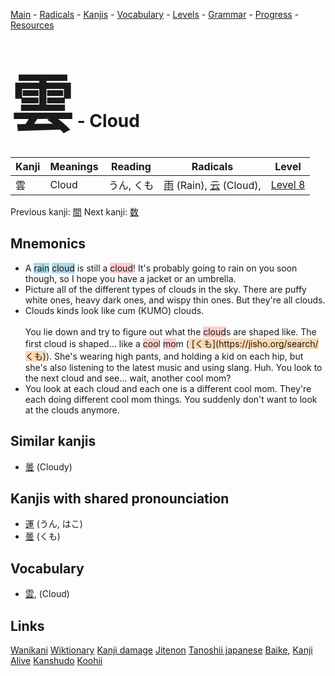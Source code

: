 <style> bigfont {font-size: 100px}</style>
[Main](../README.md) -
[Radicals](../radicals.md) -
[Kanjis](../kanjis.md) -
[Vocabulary](../vocabulary.md) -
[Levels](../levels.md) -
[Grammar](../grammar.md) - 
[Progress](../progress.md) -
[Resources](../resources.md)
# <bigfont> 雲</bigfont> - Cloud 

| Kanji | Meanings | Reading | Radicals | Level |
| --- | --- | --- | --- | --- |
| 雲 | Cloud | うん, くも | [雨](../radicals/雨.md) (Rain), [云](../radicals/云.md) (Cloud),  | [Level 8](../levels/wk_level8.md) |

Previous kanji: [間](間.md) Next kanji: [数](数.md) 

## Mnemonics
 * A <span style="background-color:#ADD8E6"> rain</span> <span style="background-color:#ADD8E6"> cloud</span> is still a <span style="background-color:#ffcccb"> cloud</span>! It's probably going to rain on you soon though, so I hope you have a jacket or an umbrella.
* Picture all of the different types of clouds in the sky. There are puffy white ones, heavy dark ones, and wispy thin ones. But they're all clouds.
* <div>Clouds kinds look like cum (KUMO) clouds.</div><div><br></div>You lie down and try to figure out what the <span style="background-color:#ffcccb"> cloud</span>s are shaped like. The first cloud is shaped... like a <span style="background-color:#ffcccb"> coo</span>l <span style="background-color:#ffcccb"> mo</span>m (<span style="background-color:#fed8b1"> [くも](https://jisho.org/search/くも)</span>). She's wearing high pants, and holding a kid on each hip, but she's also listening to the latest music and using slang. Huh. You look to the next cloud and see... wait, another cool mom?
* You look at each cloud and each one is a different cool mom. They're each doing different cool mom things. You suddenly don't want to look at the clouds anymore.


## Similar kanjis
 * [曇](曇.md) (Cloudy)



## Kanjis with shared pronounciation
 * [運](運.md) (うん, はこ)
* [曇](曇.md) (くも)



## Vocabulary
 * [雲](../vocabulary/雲.md), (Cloud)




## Links 


[Wanikani](https://www.wanikani.com/kanji/雲)
[Wiktionary](https://en.wiktionary.org/wiki/雲)
[Kanji damage](http://www.kanjidamage.com/kanji/search?utf8=✓&q=雲)
[Jitenon](https://jitenon.com/kanji/雲)
[Tanoshii japanese](https://www.tanoshiijapanese.com/dictionary/kanji.cfm?k=雲)
[Baike](https://baike.baidu.com/item/雲),
[Kanji Alive](https://app.kanjialive.com/雲)
[Kanshudo](https://www.kanshudo.com/searchmn?q=雲)
[Koohii](https://kanji.koohii.com/study/kanji/雲)
